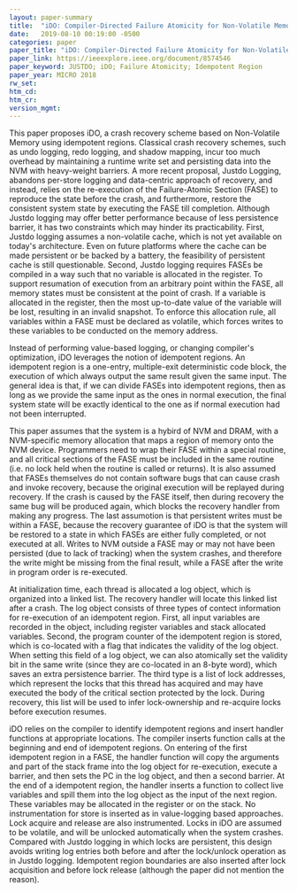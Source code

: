 ```yaml
---
layout: paper-summary
title:  "iDO: Compiler-Directed Failure Atomicity for Non-Volatile Memory"
date:   2019-08-10 00:19:00 -0500
categories: paper
paper_title: "iDO: Compiler-Directed Failure Atomicity for Non-Volatile Memory"
paper_link: https://ieeexplore.ieee.org/document/8574546
paper_keyword: JUSTDO; iDO; Failure Atomicity; Idempotent Region
paper_year: MICRO 2018
rw_set: 
htm_cd: 
htm_cr: 
version_mgmt: 
---
```


This paper proposes iDO, a crash recovery scheme based on Non-Volatile Memory using idempotent regions. Classical crash
recovery schemes, such as undo logging, redo logging, and shadow mapping, incur too much overhead by maintaining a runtime
write set and persisting data into the NVM with heavy-weight barriers. A more recent proposal, Justdo Logging, abandons 
per-store logging and data-centric approach of recovery, and instead, relies on the re-execution of the Failure-Atomic
Section (FASE) to reproduce the state before the crash, and furthermore, restore the consistent system state by executing
the FASE till completion. Although Justdo logging may offer better performance because of less persistence barrier, it 
has two constraints which may hinder its practicability. First, Justdo logging assumes a non-volatile cache, which is not 
yet available on today's architecture. Even on future platforms where the cache can be made persistent or be backed 
by a battery, the feasibility of persistent cache is still questionable. Second, Justdo logging requires FASEs be compiled
in a way such that no variable is allocated in the register. To support resumation of execution from an arbitrary point
within the FASE, all memory states must be consistent at the point of crash. If a variable is allocated in the register,
then the most up-to-date value of the variable will be lost, resulting in an invalid snapshot. To enforce this allocation
rule, all variables within a FASE must be declared as volatile, which forces writes to these variables to be conducted 
on the memory address. 

Instead of performing value-based logging, or changing compiler's optimization, iDO leverages the notion of idempotent 
regions. An idempotent region is a one-entry, multiple-exit deterministic code block, the execution of which always 
output the same result given the same input. The general idea is that, if we can divide FASEs into idempotent regions,
then as long as we provide the same input as the ones in normal execution, the final system state will be exactly identical
to the one as if normal execution had not been interrupted. 

This paper assumes that the system is a hybird of NVM and DRAM, with a NVM-specific memory allocation that maps a 
region of memory onto the NVM device. Programmers need to wrap their FASE within a special routine, and all critical
sections of the FASE must be included in the same routine (i.e. no lock held when the routine is called or returns).
It is also assumed that FASEs themselves do not contain software bugs that can cause crash and invoke recovery, because 
the original execution will be replayed during recovery. If the crash is caused by the FASE itself, then during recovery
the same bug will be produced again, which blocks the recovery handler from making any progress.
The last assumotion is that persistent writes must be within a FASE, because the recovery guarantee of iDO is that
the system will be restored to a state in which FASEs are either fully completed, or not executed at all. Writes 
to NVM outside a FASE may or may not have been persisted (due to lack of tracking) when the system crashes, and therefore 
the write might be missing from the final result, while a FASE after the write in program order is re-executed.

At initialization time, each thread is allocated a log object, which is organized into a linked list. The recovery 
handler will locate this linked list after a crash. The log object consists of three types of contect information for re-execution 
of an idempotent region. First, all input variables are recorded in the object, including register variables and stack
allocated variables. Second, the program counter of the idempotent region is stored, which is co-located with a flag that
indicates the validity of the log object. When setting this field of a log object, we can also atomically set the validity
bit in the same write (since they are co-located in an 8-byte word), which saves an extra persistence barrier. The third 
type is a list of lock addresses, which represent the locks that this thread has acquired and may have executed the body of the 
critical section protected by the lock. During recovery, this list will be used to infer lock-ownership and re-acquire locks
before execution resumes.

iDO relies on the compiler to identify idempotent regions and insert handler functions at appropriate locations. The compiler 
inserts function calls at the beginning and end of idempotent regions. On entering of the first idempotent region in a FASE, the handler 
function will copy the arguments and part of the stack frame into the log object for re-execution, execute a barrier, and 
then sets the PC in the log object, and then a second barrier. At the end of a idempotent region, the handler inserts a function
to collect live variables and spill them into the log object as the input of the next region. These variables may be allocated
in the register or on the stack. No instrumentation for store is inserted as in value-logging based approaches.
Lock acquire and release are also instrumented. Locks in iDO are assumed to be volatile, and will be unlocked automatically
when the system crashes. Compared with Justdo logging in which locks are persistent, this design avoids writing log entries
both before and after the lock/unlock operation as in Justdo logging. Idempotent region boundaries are also inserted after lock
acquisition and before lock release (although the paper did not mention the reason).